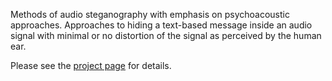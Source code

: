 Methods of audio steganography with emphasis on psychoacoustic approaches. Approaches to hiding a text-based message inside an audio signal with minimal or no distortion of the signal as perceived by the human ear.

Please see the [project page](http://codyaray.com/portfolio/audio-steganography "Audio Steganography on CodyARay.com") for details.
